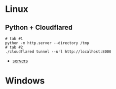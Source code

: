 # Linux
## Python + Cloudflared
```
# tab #1
python -m http.server --directory /tmp
# tab #2
./cloudflared tunnel --url http://localhost:8000
```
- [servers](/Tactics/CommandAndControl/servers.md)
# Windows
